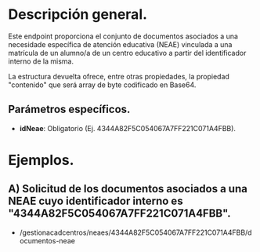 # Descripción general.

Este endpoint proporciona el conjunto de documentos asociados a una necesidade específica de atención educativa (NEAE) vinculada a una matrícula de un alumno/a de un centro educativo a partir del identificador interno de la misma.

La estructura devuelta ofrece, entre otras propiedades, la propiedad "contenido" que será array de byte codificado en Base64.

## Parámetros específicos.

* **idNeae**: Obligatorio (Ej. 4344A82F5C054067A7FF221C071A4FBB).

# Ejemplos.
## A) Solicitud de los documentos asociados a una NEAE cuyo identificador interno es "4344A82F5C054067A7FF221C071A4FBB".

* /gestionacadcentros/neaes/4344A82F5C054067A7FF221C071A4FBB/documentos-neae


